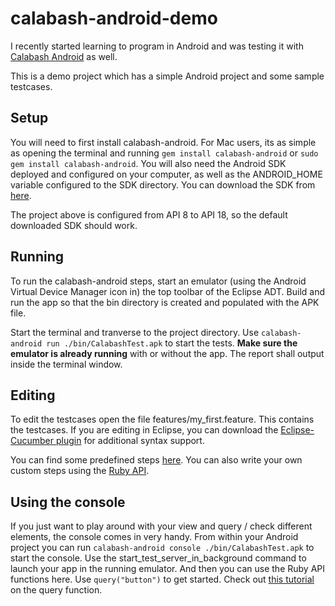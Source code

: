 calabash-android-demo
=====================

I recently started learning to program in Android and was testing it with [Calabash Android](https://github.com/calabash/calabash-android) as well.

This is a demo project which has a simple Android project and some sample testcases.

## Setup

You will need to first install calabash-android. For Mac users, its as simple as opening the terminal and
running `gem install calabash-android` or `sudo gem install calabash-android`. You will also need the
Android SDK deployed and configured on your computer, as well as the ANDROID_HOME variable configured to
the SDK directory. You can download the SDK from [here](https://developer.android.com/sdk/index.html).

The project above is configured from API 8 to API 18, so the default downloaded SDK should work.

## Running

To run the calabash-android steps, start an emulator (using the Android Virtual Device Manager icon in)
the top toolbar of the Eclipse ADT. Build and run the app so that the bin directory is created and populated
with the APK file.

Start the terminal and tranverse to the project directory. Use `calabash-android run ./bin/CalabashTest.apk`
to start the tests. **Make sure the emulator is already running** with or without the app. The report shall
output inside the terminal window.

## Editing

To edit the testcases open the file features/my_first.feature. This contains the testcases. If you are editing in
Eclipse, you can download the [Eclipse-Cucumber plugin](https://github.com/cucumber/cucumber-eclipse) for additional syntax support.

You can find some predefined steps [here](https://github.com/calabash/calabash-android/blob/master/ruby-gem/lib/calabash-android/canned_steps.md). You can also write your own custom steps using the [Ruby API](https://github.com/calabash/calabash-android/blob/master/documentation/ruby_api.md).

## Using the console

If you just want to play around with your view and query / check different elements, the console comes in very handy. From within your
Android project you can run `calabash-android console ./bin/CalabashTest.apk` to start the console. Use the start_test_server_in_background
command to launch your app in the running emulator. And then you can use the Ruby API functions here. Use `query("button")` to get started. 
Check out [this tutorial](http://blog.lesspainful.com/2012/12/18/Android-Query/) on the query function.
